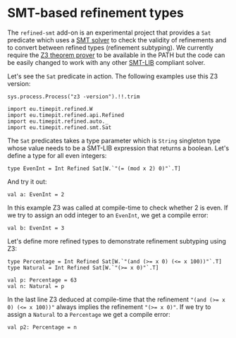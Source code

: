 # SMT-based refinement types

The `refined-smt` add-on is an experimental project that provides a
`Sat` predicate which uses a [SMT solver][SMT] to check the validity
of refinements and to convert between refined types (refinement
subtyping). We currently require the [Z3 theorem prover][Z3] to be
available in the PATH but the code can be easily changed to work with
any other [SMT-LIB][SMT-LIB] compliant solver.

Let's see the `Sat` predicate in action. The following examples use
this Z3 version:
```tut
sys.process.Process("z3 -version").!!.trim
```

```tut:silent
import eu.timepit.refined.W
import eu.timepit.refined.api.Refined
import eu.timepit.refined.auto._
import eu.timepit.refined.smt.Sat
```

The `Sat` predicates takes a type parameter which is `String` singleton
type whose value needs to be a SMT-LIB expression that returns a boolean.
Let's define a type for all even integers:
```tut
type EvenInt = Int Refined Sat[W.`"(= (mod x 2) 0)"`.T]
```
And try it out:
```tut
val a: EvenInt = 2
```
In this example Z3 was called at compile-time to check whether 2 is even.
If we try to assign an odd integer to an `EvenInt`, we get a compile error:
```tut:fail
val b: EvenInt = 3
```

Let's define more refined types to demonstrate refinement subtyping
using Z3:
```tut
type Percentage = Int Refined Sat[W.`"(and (>= x 0) (<= x 100))"`.T]
type Natural = Int Refined Sat[W.`"(>= x 0)"`.T]

val p: Percentage = 63
val n: Natural = p
```
In the last line Z3 deduced at compile-time that the refinement
`"(and (>= x 0) (<= x 100))"` always implies the refinement `"(>= x 0)"`.
If we try to assign a `Natural` to a `Percentage` we get a compile error:
```tut:fail
val p2: Percentage = n
```

[dependent-type]: https://en.wikipedia.org/wiki/Dependent_type
[provided-predicates]: https://github.com/fthomas/refined#provided-predicates
[SMT]: https://en.wikipedia.org/wiki/Satisfiability_modulo_theories
[SMT-LIB]: http://smtlib.cs.uiowa.edu/language.shtml
[Z3]: https://github.com/Z3Prover/z3
